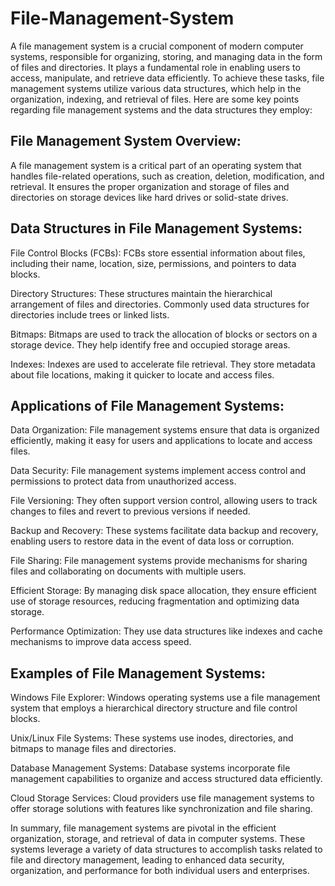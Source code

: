 # File-Management-System
A file management system is a crucial component of modern computer systems, responsible for organizing, storing, and managing data in the form of files and directories. It plays a fundamental role in enabling users to access, manipulate, and retrieve data efficiently. To achieve these tasks, file management systems utilize various data structures, which help in the organization, indexing, and retrieval of files. Here are some key points regarding file management systems and the data structures they employ:

## File Management System Overview:
A file management system is a critical part of an operating system that handles file-related operations, such as creation, deletion, modification, and retrieval. It ensures the proper organization and storage of files and directories on storage devices like hard drives or solid-state drives.

## Data Structures in File Management Systems:
File Control Blocks (FCBs): FCBs store essential information about files, including their name, location, size, permissions, and pointers to data blocks.

Directory Structures: These structures maintain the hierarchical arrangement of files and directories. Commonly used data structures for directories include trees or linked lists.

Bitmaps: Bitmaps are used to track the allocation of blocks or sectors on a storage device. They help identify free and occupied storage areas.

Indexes: Indexes are used to accelerate file retrieval. They store metadata about file locations, making it quicker to locate and access files.

## Applications of File Management Systems:
Data Organization: File management systems ensure that data is organized efficiently, making it easy for users and applications to locate and access files.

Data Security: File management systems implement access control and permissions to protect data from unauthorized access.

File Versioning: They often support version control, allowing users to track changes to files and revert to previous versions if needed.

Backup and Recovery: These systems facilitate data backup and recovery, enabling users to restore data in the event of data loss or corruption.

File Sharing: File management systems provide mechanisms for sharing files and collaborating on documents with multiple users.

Efficient Storage: By managing disk space allocation, they ensure efficient use of storage resources, reducing fragmentation and optimizing data storage.

Performance Optimization: They use data structures like indexes and cache mechanisms to improve data access speed.

## Examples of File Management Systems:
Windows File Explorer: Windows operating systems use a file management system that employs a hierarchical directory structure and file control blocks.

Unix/Linux File Systems: These systems use inodes, directories, and bitmaps to manage files and directories.

Database Management Systems: Database systems incorporate file management capabilities to organize and access structured data efficiently.

Cloud Storage Services: Cloud providers use file management systems to offer storage solutions with features like synchronization and file sharing.

In summary, file management systems are pivotal in the efficient organization, storage, and retrieval of data in computer systems. These systems leverage a variety of data structures to accomplish tasks related to file and directory management, leading to enhanced data security, organization, and performance for both individual users and enterprises.
